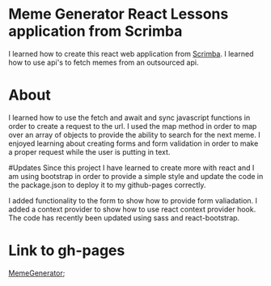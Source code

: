 # Meme Generator React Lessons application from Scrimba

I learned how to create this react web application from [Scrimba](https://scrimba.com/courses).
I learned how to use api's to fetch memes from an outsourced api.

# About
I learned how to use the fetch and await and sync javascript functions in order to create a request to the url.
I used the map method in order to map over an array of objects to provide the ability to search for the next meme.
I enjoyed learning about creating forms and form validation in order to make a proper request while the user is putting in text. 

#Updates
Since this project I have learned to create more with react and I am using bootstrap in order to provide a simple style and update the code in the package.json to deploy it to my github-pages correctly. 

I added functionality to the form to show how to provide form valiadation.
I added a context provider to show how to use react context provider hook. 
The code has recently been updated using sass and react-bootstrap. 

# Link to gh-pages
[MemeGenerator](https://cloudpc7.github.io/MemeGenerator);